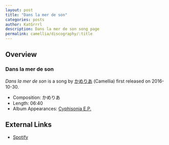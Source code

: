 ```yaml
---
layout: post
title: "Dans la mer de son"
categories: posts
author: KatGrrrl
description: Dans la mer de son song page
permalink: camellia/discography/:title
---
```


## Overview

### Dans la mer de son

*Dans la mer de son* is a song by [かめりあ](/camellia) (Camellia) first released on 2016-10-30.

* Composition: かめりあ
* Length: 06:40
* Album Appearances: [Cyphisonia E.P.](/camellia/albums/Cyphisonia)

## External Links

* [Spotify](https://open.spotify.com/track/3jg6K4Il7QRbpwct5vz6Tb?si=042d938ba83a4bc4)
